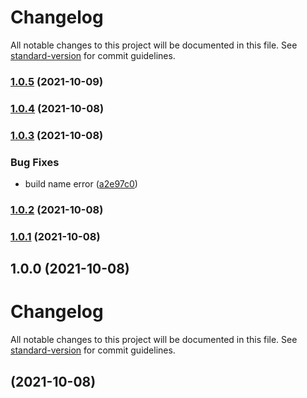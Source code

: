 # Changelog

All notable changes to this project will be documented in this file. See [standard-version](https://github.com/conventional-changelog/standard-version) for commit guidelines.

### [1.0.5](https://github.com/jaslioin/useLog/compare/v1.0.4...v1.0.5) (2021-10-09)

### [1.0.4](https://github.com/jaslioin/useLog/compare/v1.0.3...v1.0.4) (2021-10-08)

### [1.0.3](https://github.com/jaslioin/useLog/compare/v1.0.2...v1.0.3) (2021-10-08)


### Bug Fixes

* build name error ([a2e97c0](https://github.com/jaslioin/useLog/commit/a2e97c0e22c2b1f55f02858bc6237cc48c7df17f))

### [1.0.2](https://github.com/jaslioin/useLog/compare/v1.0.1...v1.0.2) (2021-10-08)

### [1.0.1](https://github.com/jaslioin/useLog/compare/v1.0.0...v1.0.1) (2021-10-08)

## 1.0.0 (2021-10-08)

# Changelog

All notable changes to this project will be documented in this file. See [standard-version](https://github.com/conventional-changelog/standard-version) for commit guidelines.

##  (2021-10-08)
